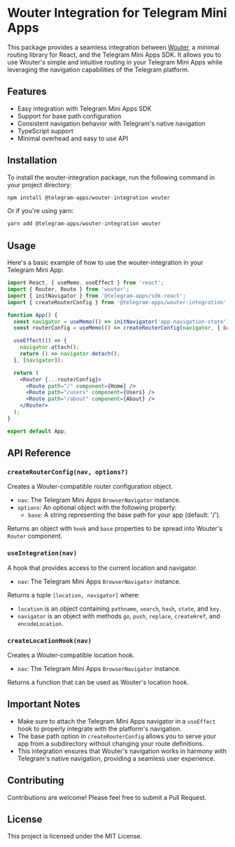 # Wouter Integration for Telegram Mini Apps

This package provides a seamless integration between [Wouter](https://github.com/molefrog/wouter), a minimal routing library for React, and the Telegram Mini Apps SDK. It allows you to use Wouter's simple and intuitive routing in your Telegram Mini Apps while leveraging the navigation capabilities of the Telegram platform.

## Features

- Easy integration with Telegram Mini Apps SDK
- Support for base path configuration
- Consistent navigation behavior with Telegram's native navigation
- TypeScript support
- Minimal overhead and easy to use API

## Installation

To install the wouter-integration package, run the following command in your project directory:

```bash
npm install @telegram-apps/wouter-integration wouter
```

Or if you're using yarn:

```bash
yarn add @telegram-apps/wouter-integration wouter
```

## Usage

Here's a basic example of how to use the wouter-integration in your Telegram Mini App:

```jsx
import React, { useMemo, useEffect } from 'react';
import { Router, Route } from 'wouter';
import { initNavigator } from '@telegram-apps/sdk-react';
import { createRouterConfig } from '@telegram-apps/wouter-integration';

function App() {
  const navigator = useMemo(() => initNavigator('app-navigation-state'), []);
  const routerConfig = useMemo(() => createRouterConfig(navigator, { base: '/app' }), [navigator]);

  useEffect(() => {
    navigator.attach();
    return () => navigator.detach();
  }, [navigator]);

  return (
    <Router {...routerConfig}>
      <Route path="/" component={Home} />
      <Route path="/users" component={Users} />
      <Route path="/about" component={About} />
    </Router>
  );
}

export default App;
```

## API Reference

### `createRouterConfig(nav, options?)`

Creates a Wouter-compatible router configuration object.

- `nav`: The Telegram Mini Apps `BrowserNavigator` instance.
- `options`: An optional object with the following property:
  - `base`: A string representing the base path for your app (default: '/').

Returns an object with `hook` and `base` properties to be spread into Wouter's `Router` component.

### `useIntegration(nav)`

A hook that provides access to the current location and navigator.

- `nav`: The Telegram Mini Apps `BrowserNavigator` instance.

Returns a tuple `[location, navigator]` where:
- `location` is an object containing `pathname`, `search`, `hash`, `state`, and `key`.
- `navigator` is an object with methods `go`, `push`, `replace`, `createHref`, and `encodeLocation`.

### `createLocationHook(nav)`

Creates a Wouter-compatible location hook.

- `nav`: The Telegram Mini Apps `BrowserNavigator` instance.

Returns a function that can be used as Wouter's location hook.

## Important Notes

- Make sure to attach the Telegram Mini Apps navigator in a `useEffect` hook to properly integrate with the platform's navigation.
- The base path option in `createRouterConfig` allows you to serve your app from a subdirectory without changing your route definitions.
- This integration ensures that Wouter's navigation works in harmony with Telegram's native navigation, providing a seamless user experience.

## Contributing

Contributions are welcome! Please feel free to submit a Pull Request.

## License

This project is licensed under the MIT License.